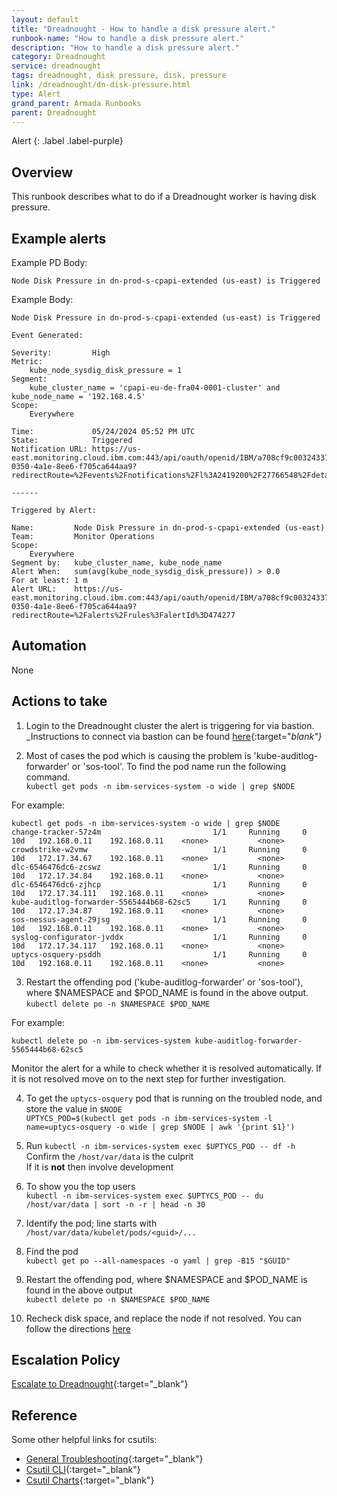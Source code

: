 ```yaml
---
layout: default
title: "Dreadnought - How to handle a disk pressure alert."
runbook-name: "How to handle a disk pressure alert."
description: "How to handle a disk pressure alert."
category: Dreadnought
service: dreadnought
tags: dreadnought, disk pressure, disk, pressure
link: /dreadnought/dn-disk-pressure.html
type: Alert
grand_parent: Armada Runbooks
parent: Dreadnought
---
```


Alert
{: .label .label-purple}

## Overview

This runbook describes what to do if a Dreadnought worker is having disk pressure.

## Example alerts

Example PD Body:

`Node Disk Pressure in dn-prod-s-cpapi-extended (us-east) is Triggered`

Example Body:

```
Node Disk Pressure in dn-prod-s-cpapi-extended (us-east) is Triggered

Event Generated:

Severity:         High
Metric:
    kube_node_sysdig_disk_pressure = 1
Segment:
    kube_cluster_name = 'cpapi-eu-de-fra04-0001-cluster' and kube_node_name = '192.168.4.5'
Scope:
    Everywhere

Time:             05/24/2024 05:52 PM UTC
State:            Triggered
Notification URL: https://us-east.monitoring.cloud.ibm.com:443/api/oauth/openid/IBM/a708cf9c0032433782568b6baf876b14/c216a9d8-0350-4a1e-8ee6-f705ca644aa9?redirectRoute=%2Fevents%2Fnotifications%2Fl%3A2419200%2F27766548%2Fdetails

------

Triggered by Alert:

Name:         Node Disk Pressure in dn-prod-s-cpapi-extended (us-east)
Team:         Monitor Operations
Scope:
    Everywhere
Segment by:   kube_cluster_name, kube_node_name
Alert When:   sum(avg(kube_node_sysdig_disk_pressure)) > 0.0
For at least: 1 m
Alert URL:    https://us-east.monitoring.cloud.ibm.com:443/api/oauth/openid/IBM/a708cf9c0032433782568b6baf876b14/c216a9d8-0350-4a1e-8ee6-f705ca644aa9?redirectRoute=%2Falerts%2Frules%3FalertId%3D474277
```
## Automation

None

## Actions to take

1. Login to the Dreadnought cluster the alert is triggering for via bastion.
_Instructions to connect via bastion can be found [here](https://pages.github.ibm.com/alchemy-conductors/documentation-pages/docs/runbooks/dreadnought/dn-bastion.html){:target="_blank"}_

2. Most of cases the pod which is causing the problem is 'kube-auditlog-forwarder' or 'sos-tool'.
  To find the pod name run the following command.<br>
  `kubectl get pods -n ibm-services-system -o wide | grep $NODE`

  For example:
  ``` shell
  kubectl get pods -n ibm-services-system -o wide | grep $NODE
  change-tracker-57z4m                         1/1     Running     0          10d   192.168.0.11    192.168.0.11    <none>           <none>
  crowdstrike-w2vmw                            1/1     Running     0          10d   172.17.34.67    192.168.0.11    <none>           <none>
  dlc-6546476dc6-zcswz                         1/1     Running     0          10d   172.17.34.84    192.168.0.11    <none>           <none>
  dlc-6546476dc6-zjhcp                         1/1     Running     0          10d   172.17.34.111   192.168.0.11    <none>           <none>
  kube-auditlog-forwarder-5565444b68-62sc5     1/1     Running     0          10d   172.17.34.87    192.168.0.11    <none>           <none>
  sos-nessus-agent-29jsg                       1/1     Running     0          10d   192.168.0.11    192.168.0.11    <none>           <none>
  syslog-configurator-jvddx                    1/1     Running     0          10d   172.17.34.117   192.168.0.11    <none>           <none>
  uptycs-osquery-psddh                         1/1     Running     0          10d   192.168.0.11    192.168.0.11    <none>           <none>
  ```

3. Restart the offending pod ('kube-auditlog-forwarder' or 'sos-tool'), where $NAMESPACE and $POD_NAME is found in the above output.<br>
  `kubectl delete po -n $NAMESPACE $POD_NAME`

  For example:
  ``` shell
  kubectl delete po -n ibm-services-system kube-auditlog-forwarder-5565444b68-62sc5
  ```

  Monitor the alert for a while to check whether it is resolved automatically.
  If it is not resolved move on to the next step for further investigation.

4. To get the `uptycs-osquery` pod that is running on the troubled node, and store the value in `$NODE`<br>
`UPTYCS_POD=$(kubectl get pods -n ibm-services-system -l name=uptycs-osquery -o wide | grep $NODE | awk '{print $1}')`

5. Run `kubectl -n ibm-services-system exec $UPTYCS_POD -- df -h`<br>
  Confirm the `/host/var/data` is the culprit<br>
  If it is **not** then involve development

6. To show you the top users<br>
`kubectl -n ibm-services-system exec $UPTYCS_POD -- du /host/var/data | sort -n -r | head -n 30`

7. Identify the pod; line starts with `/host/var/data/kubelet/pods/<guid>/...`

8. Find the pod  
`kubectl get po --all-namespaces -o yaml | grep -B15 "$GUID"`
9. Restart the offending pod, where $NAMESPACE and $POD_NAME is found in the above output<br>
`kubectl delete po -n $NAMESPACE $POD_NAME`
10. Recheck disk space, and replace the node if not resolved.  You can follow the directions [here](https://pages.github.ibm.com/alchemy-conductors/documentation-pages/docs/runbooks/dreadnought/dn-worker-replace.html)

## Escalation Policy

[Escalate to Dreadnought](https://pages.github.ibm.com/alchemy-conductors/documentation-pages/docs/runbooks/dreadnought/dn-escalation.html){:target="_blank"}

## Reference

Some other helpful links for csutils:

- [General Troubleshooting](https://github.ibm.com/ibmcloud/ArmadaClusterSetupCLI/blob/master/troubleshooting.md){:target="_blank"}
- [Csutil CLI](https://github.ibm.com/ibmcloud/ArmadaClusterSetupCLI){:target="_blank"}
- [Csutil Charts](https://github.ibm.com/ibmcloud/charts){:target="_blank"}

